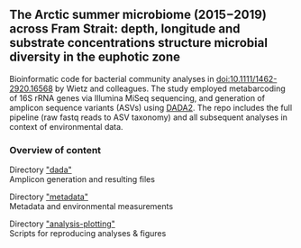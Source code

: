 ## The Arctic summer microbiome (2015−2019) across Fram Strait: depth, longitude and substrate concentrations structure microbial diversity in the euphotic zone 

Bioinformatic code for bacterial community analyses in [doi:10.1111/1462-2920.16568](https://enviromicro-journals.onlinelibrary.wiley.com/doi/full/10.1111/1462-2920.16568) by Wietz and colleagues. The study employed metabarcoding of 16S rRNA genes via Illumina MiSeq sequencing, and generation of amplicon sequence variants (ASVs) using [DADA2](https://benjjneb.github.io/dada2/tutorial_1_8.html). The repo includes the full pipeline (raw fastq reads to ASV taxonomy) and all subsequent analyses in context of environmental data.

### Overview of content

Directory ["dada"](./dada)  
Amplicon generation and resulting files

Directory ["metadata"](./metadata)  
Metadata and environmental measurements 

Directory ["analysis-plotting"](./analysis-plotting)  
Scripts for reproducing analyses & figures
